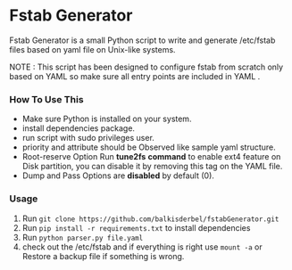 # Fstab Generator

Fstab Generator is a small Python script to write and generate /etc/fstab files based on yaml file on Unix-like systems.

NOTE : This script has been designed to configure fstab from scratch only based on YAML so make sure all entry points are included in YAML .

### How To Use This

- Make sure Python is installed on your system.
- install dependencies package.
- run script with sudo privileges user.
- priority and attribute should be Observed like sample yaml structure.
- Root-reserve Option Run **tune2fs** **command** to enable ext4 feature on Disk partition, you can disable it by removing this tag on the YAML file.
- Dump and Pass Options are **disabled** by default (0).

### Usage

1. Run `git clone https://github.com/balkisderbel/fstabGenerator.git` 
2. Run `pip install -r requirements.txt` to install dependencies
3. Run `python parser.py file.yaml`
4. check out the /etc/fstab and if everything is right use `mount -a` or Restore a backup file if something is wrong.



